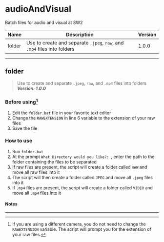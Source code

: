 # audioAndVisual

Batch files for audio and visual at SW2

| Name   | Description                                                              | Version |
| ------ | ------------------------------------------------------------------------ | ------- |
| folder | Use to create and separate `.jpeg`, `raw`, and `.mp4` files into folders | 1.0.0   |

---

## folder

> Use to create and separate `.jpeg`, `raw`, and `.mp4` files into folders **_Version: 1.0.0_**

### Before using[^1]

1. Edit the `folder.bat` file in your favorite text editor
2. Change the `RAWEXTENSION` in line 6 variable to the extension of your raw files
3. Save the file

### How to use

1. Run `folder.bat`
2. At the prompt `What Directory would you like?: `, enter the path to the folder containing the files to be separated
3. If raw files are present, the script will create a folder called `RAW` and move all raw files into it
4. The script will then create a folder called `JPEG` and move all `.jpeg` files into it
5. If `.mp4` files are present, the script will create a folder called `VIDEO` and move all `.mp4` files into it

#### Notes

[^1]: If you are using a different camera, you do not need to change the `RAWEXTENSION` variable. The script will prompt you for the extension of your raw files.

---

